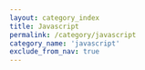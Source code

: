 ```yaml
---
layout: category_index
title: Javascript
permalink: /category/javascript
category_name: 'javascript'
exclude_from_nav: true
---
```

